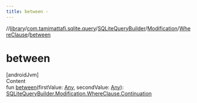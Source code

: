 ```yaml
---
title: between -
---
```

//[library](../../../../index.md)/[com.tamimattafi.sqlite.query](../../../index.md)/[SQLiteQueryBuilder](../../index.md)/[Modification](../index.md)/[WhereClause](index.md)/[between](between.md)



# between  
[androidJvm]  
Content  
fun [between](between.md)(firstValue: [Any](https://kotlinlang.org/api/latest/jvm/stdlib/kotlin/-any/index.html), secondValue: [Any](https://kotlinlang.org/api/latest/jvm/stdlib/kotlin/-any/index.html)): [SQLiteQueryBuilder.Modification.WhereClause.Continuation](-continuation/index.md)  



